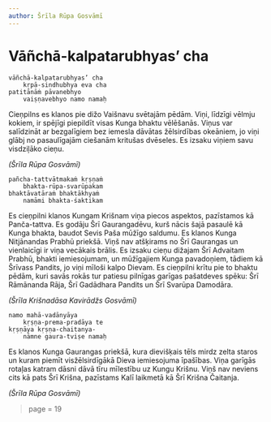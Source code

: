 ```yaml
---
author: Šrīla Rūpa Gosvāmī
---
```


# Vāñchā-kalpatarubhyas’ cha

    vāñchā-kalpatarubhyas’ cha
        kṛpā-sindhubhya eva cha
    patitānāṁ pāvanebhyo
        vaiṣṇavebhyo namo namaḥ

Cieņpilns es klanos pie dižo Vaišnavu svētajām pēdām. Viņi, līdzīgi vēlmju kokiem, ir spējīgi piepildīt visas Kunga bhaktu vēlēšanās. Viņus var salīdzināt ar bezgalīgiem bez iemesla dāvātas žēlsirdības okeāniem, jo viņi glābj no pasaulīgajām ciešanām kritušas dvēseles. Es izsaku viņiem savu visdziļāko cieņu.

*(Šrīla Rūpa Gosvāmī)*

    pañcha-tattvātmakaṁ kṛṣṇaṁ
        bhakta-rūpa-svarūpakam
    bhaktāvatāraṁ bhaktākhyaṁ
        namāmi bhakta-śaktikam

Es cieņpilni klanos Kungam Krišnam viņa piecos aspektos, pazīstamos kā Panča-tattva. Es godāju Šrī Gaurangadēvu, kurš nācis šajā pasaulē kā Kunga bhakta, baudot Sevis Paša mūžīgo saldumu. Es klanos Kunga Nitjānandas Prabhū priekšā. Viņš nav atšķirams no Šrī Gaurangas un vienlaicīgi ir viņa vecākais brālis. Es izsaku cieņu dižajam Šrī Advaitam Prabhū, bhakti iemiesojumam, un mūžīgajiem Kunga pavadoņiem, tādiem kā Šrīvass Pandits, jo viņi mīloši kalpo Dievam. Es cieņpilni krītu pie to bhaktu pēdām, kuri savās rokās tur patiesu pilnīgas garīgas pašatdeves spēku: Šrī Rāmānanda Rāja, Šrī Gadādhara Pandits un Šrī Svarūpa Damodāra.

*(Šrīla Krišnadāsa Kavirādžs Gosvāmī)*

    namo mahā-vadānyāya
        kṛṣṇa-prema-pradāya te
    kṛṣṇāya kṛṣṇa-chaitanya-
        nāmne gaura-tviṣe namaḥ

Es klanos Kunga Gaurangas priekšā, kura dievišķais tēls mirdz zelta staros un kuram piemīt visžēlsirdīgākā Dieva iemiesojuma īpašības. Viņa garīgās rotaļas katram dāsni dāvā tīru mīlestību uz Kungu Krišnu. Viņš nav neviens cits kā pats Šrī Krišna, pazīstams Kalī laikmetā kā Šrī Krišna Čaitanja.

*(Šrīla Rūpa Gosvāmī)*


> page = 19
